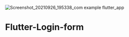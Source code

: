 ![Screenshot_20210926_195338_com example flutter_app](https://user-images.githubusercontent.com/85062204/134812095-7a05eedb-8dfa-4360-baa7-86860b90e249.jpg)
# Flutter-Login-form
